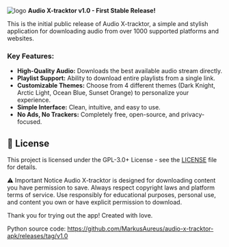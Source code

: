 ![logo](https://github.com/user-attachments/assets/567413e6-5faa-43cd-baf7-f60a27034d8d)
**Audio X-tracktor v1.0 - First Stable Release!**

This is the initial public release of Audio X-tracktor, a simple and stylish application for downloading audio from over 1000 supported platforms and websites.

### Key Features:
- **High-Quality Audio:** Downloads the best available audio stream directly.
- **Playlist Support:** Ability to download entire playlists from a single link.
- **Customizable Themes:** Choose from 4 different themes (Dark Knight, Arctic Light, Ocean Blue, Sunset Orange) to personalize your experience.
- **Simple Interface:** Clean, intuitive, and easy to use.
- **No Ads, No Trackers:** Completely free, open-source, and privacy-focused.

## 📄 License
This project is licensed under the GPL-3.0+ License - see the [LICENSE](LICENSE) file for details.

⚠️ Important Notice
Audio X-tracktor is designed for downloading content you have permission to save. Always respect copyright laws and platform terms of service. Use responsibly for educational purposes, personal use, and content you own or have explicit permission to download.

Thank you for trying out the app!
Created with love.

Python source code: https://github.com/MarkusAureus/audio-x-tracktor-apk/releases/tag/v1.0


